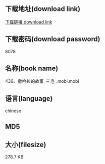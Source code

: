 ## 下载地址(download link)
[下载链接 download link](https://tutu365.netlify.app/?s=436%E3%80%81%E6%92%92%E5%93%88%E6%8B%89%E7%9A%84%E6%95%85%E4%BA%8B_%E4%B8%89%E6%AF%9B_.mobi)

## 下载密码(download password)
8078

## 名称(book name)
436、撒哈拉的故事_三毛_.mobi.mobi

## 语言(language)
chinese

## MD5


## 大小(filesize)
278.7 KB
